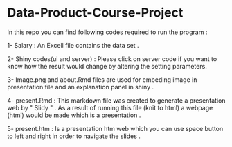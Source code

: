 # Data-Product-Course-Project

In this repo you can find following codes required to run the program :


1- Salary : An Excell file contains the data set .

2- Shiny codes(ui and server) : Please click on server code if you want to know how the result would change by altering the setting parameters.

3- Image.png and about.Rmd files are used for embeding image in presentation file and an explanation panel in shiny .

4- present.Rmd : This markdown file was created to generate a presentation web by " Slidy " . As a result of running this file
                (knit to html) a  webpage (html) would be made which is a presentation .
                
 5- present.htm : Is a presentation htm web which you can use space button to left and right in order to navigate the slides .
                 
                 



